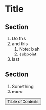 <link rel="stylesheet" href="/z-src/style.css">

# Title

## Section
1. Do this
2. and this
    1. Note: blah
    2. subpoint
3. last

## Section
1. Something
2. more

[<button class="table-of-contents">Table of Contents</button>](/README.md)
